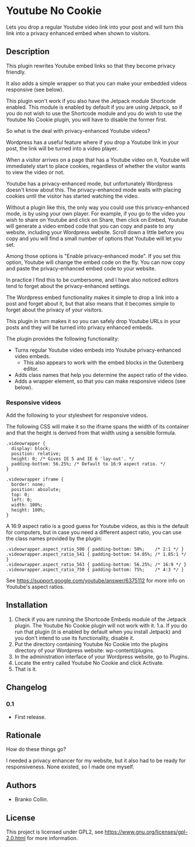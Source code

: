 # Youtube No Cookie 

Lets you drop a regular Youtube video link into your post and will turn this link into a privacy enhanced embed when shown to visitors.

## Description 

This plugin rewrites Youtube embed links so that they become privacy friendly. 

It also adds a simple wrapper so that you can make your embedded videos responsive (see below).

This plugin won't work if you also have the Jetpack module Shortcode enabled. This module is enabled by default if you are using Jetpack, so if you do not wish to use the Shortcode module and you do wish to use the Youtube No Cookie plugin, you will have to disable the former first.

So what is the deal with privacy-enhanced Youtube videos?

Wordpress has a useful feature where if you drop a Youtube link in your post, the link will be turned into a video player. 

When a visitor arrives on a page that has a Youtube video on it, Youtube will immediately start to place cookies, regardless of whether the visitor wants to view the video or not.

Youtube has a privacy-enhanced mode, but unfortunately Wordpress doesn't know about this. The privacy-enhanced mode waits with placing cookies until the visitor has started watching the video.

Without a plugin like this, the only way you could use this privacy-enhanced mode, is by using your own player. For example, if you go to the video you wish to share on Youtube and click on Share, then click on Embed, Youtube will generate a video embed code that you can copy and paste to any website, including your Wordpress website. Scroll down a little before you copy and you will find a small number of options that Youtube will let you set. 

Among those options is "Enable privacy-enhanced mode". If you set this option, Youtube will change the embed code on the fly. You can now copy and paste the privacy-enhanced embed code to your website.

In practice I find this to be cumbersome, and I have also noticed editors tend to forget about the privacy-enhanced settings.

The Wordpress embed functionality makes it simple to drop a link into a post and forget about it, but that also means that it becomes simple to forget about the privacy of your visitors.

This plugin in turn makes it so you can safely drop Youtube URLs in your posts and they will be turned into privacy enhanced embeds.

The plugin provides the following functionality: 

* Turns regular Youtube video embeds into Youtube privacy-enhanced video embeds.
  * This also appears to work with the embed blocks in the Gutenberg editor.
* Adds class names that help you determine the aspect ratio of the video.
* Adds a wrapper element, so that you can make responsive videos (see below).


### Responsive videos 

Add the following to your stylesheet for responsive videos. 

The following CSS will make it so the iframe spans the width of its container and that the height is derived from that width using a sensible formula.

    .videowrapper {
      display: block;
	  position: relative;
	  height: 0; /* Gives IE 5 and IE 6 'lay-out'. */
	  padding-bottom: 56.25%; /* Default to 16:9 aspect ratio. */
    }

    .videowrapper iframe {
      border: none;
      position: absolute;
      top: 0;
      left: 0;
      width: 100%;
      height: 100%;
    }

A 16:9 aspect ratio is a good guess for Youtube videos, as this is the default for computers, but in case you need a different aspect ratio, you can use the class names provided by the plugin:

    .videowrapper.aspect_ratio_500 { padding-bottom: 50%;    /* 2:1 */ }
    .videowrapper.aspect_ratio_541 { padding-bottom: 54.05%; /* 1.85:1 */ }
    .videowrapper.aspect_ratio_563 { padding-bottom: 56.25%; /* 16:9 */ }
    .videowrapper.aspect_ratio_750 { padding-bottom: 75%;    /* 4:3 */ }

See https://support.google.com/youtube/answer/6375112 for more info on Youtube's aspect ratios.



## Installation 

1. Check if you are running the Shortcode Embeds module of the Jetpack plugin. The Youtube No Cookie plugin will not work with it.
1.a. If you do run that plugin (it is enabled by default when you install Jetpack) and you don't intend to use its functionality, disable it.
2. Put the directory containing Youtube No Cookie into the plugins directory of your Wordpress website: wp-content/plugins.
3. In the administration interface of your Wordpress website, go to Plugins.
4. Locate the entry called Youtube No Cookie and click Activate.
5. That is it.



## Changelog 

### 0.1 

* First release.



## Rationale 

How do these things go? 

I needed a privacy enhancer for my website, but it also had to be ready for responsiveness. None existed, so I made one myself.

## Authors

* Branko Collin.

## License

This project is licensed under GPL2, see https://www.gnu.org/licenses/gpl-2.0.html for more information.

